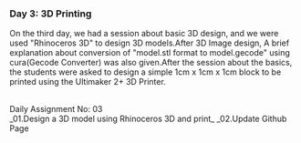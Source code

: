 ### Day 3:  3D Printing

On the third day, we had a session about basic 3D design, and we were used "Rhinoceros 3D" to design 3D models.After 3D Image design, A brief explanation about conversion of "model.stl format to model.gecode" using cura(Gecode Converter) was also given.After the session about the basics, the students were asked to design a simple 1cm x 1cm x 1cm block to be printed using the Ultimaker 2+ 3D Printer.

<br>
Daily Assignment No: 03
<br>
_01.Design a 3D model using Rhinoceros 3D and print_
_02.Update Github Page
